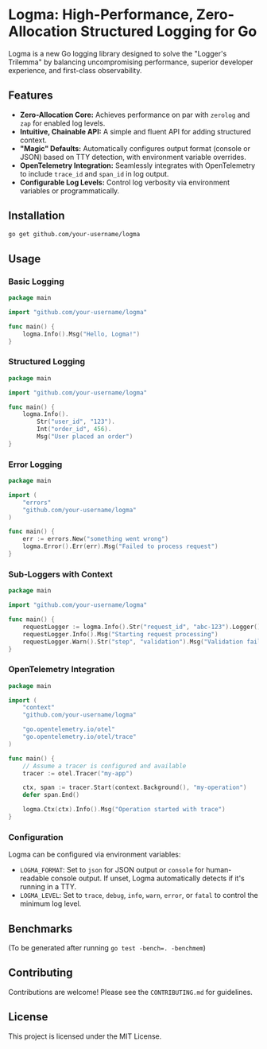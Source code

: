 # Logma: High-Performance, Zero-Allocation Structured Logging for Go

Logma is a new Go logging library designed to solve the "Logger's Trilemma" by balancing uncompromising performance, superior developer experience, and first-class observability.

## Features

- **Zero-Allocation Core:** Achieves performance on par with `zerolog` and `zap` for enabled log levels.
- **Intuitive, Chainable API:** A simple and fluent API for adding structured context.
- **"Magic" Defaults:** Automatically configures output format (console or JSON) based on TTY detection, with environment variable overrides.
- **OpenTelemetry Integration:** Seamlessly integrates with OpenTelemetry to include `trace_id` and `span_id` in log output.
- **Configurable Log Levels:** Control log verbosity via environment variables or programmatically.

## Installation

```bash
go get github.com/your-username/logma
```

## Usage

### Basic Logging

```go
package main

import "github.com/your-username/logma"

func main() {
	logma.Info().Msg("Hello, Logma!")
}
```

### Structured Logging

```go
package main

import "github.com/your-username/logma"

func main() {
	logma.Info().
		Str("user_id", "123").
		Int("order_id", 456).
		Msg("User placed an order")
}
```

### Error Logging

```go
package main

import (
	"errors"
	"github.com/your-username/logma"
)

func main() {
	err := errors.New("something went wrong")
	logma.Error().Err(err).Msg("Failed to process request")
}
```

### Sub-Loggers with Context

```go
package main

import "github.com/your-username/logma"

func main() {
	requestLogger := logma.Info().Str("request_id", "abc-123").Logger()
	requestLogger.Info().Msg("Starting request processing")
	requestLogger.Warn().Str("step", "validation").Msg("Validation failed")
}
```

### OpenTelemetry Integration

```go
package main

import (
	"context"
	"github.com/your-username/logma"

	"go.opentelemetry.io/otel"
	"go.opentelemetry.io/otel/trace"
)

func main() {
	// Assume a tracer is configured and available
	tracer := otel.Tracer("my-app")

	ctx, span := tracer.Start(context.Background(), "my-operation")
	defer span.End()

	logma.Ctx(ctx).Info().Msg("Operation started with trace")
}
```

### Configuration

Logma can be configured via environment variables:

- `LOGMA_FORMAT`: Set to `json` for JSON output or `console` for human-readable console output. If unset, Logma automatically detects if it's running in a TTY.
- `LOGMA_LEVEL`: Set to `trace`, `debug`, `info`, `warn`, `error`, or `fatal` to control the minimum log level.

## Benchmarks

(To be generated after running `go test -bench=. -benchmem`)

## Contributing

Contributions are welcome! Please see the `CONTRIBUTING.md` for guidelines.

## License

This project is licensed under the MIT License.

